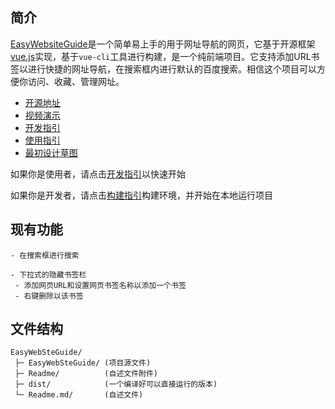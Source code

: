 ## 简介

[EasyWebsiteGuide](https://github.com/CDBxinhe/EasyWebsiteGuide)是一个简单易上手的用于网址导航的网页，它基于开源框架[vue.js](https://github.com/vuejs)实现，基于`vue-cli`工具进行构建，是一个纯前端项目。它支持添加URL书签以进行快捷的网址导航，在搜索框内进行默认的百度搜索。相信这个项目可以方便你访问、收藏、管理网址。

- [开源地址](https://github.com/CDBxinhe/EasyWebsiteGuide)
- [视频演示](https://www.bilibili.com/video/BV1Fr4y1a7DH)
- [开发指引](./Readme/Readme_开发指引.md)
- [使用指引](./Readme/Readme_使用指引.md)
- [最初设计草图](./Readme/Readme_设计草图.md)

如果你是使用者，请点击[开发指引](./Readme/Readme_使用指引.md)以快速开始

如果你是开发者，请点击[构建指引](./Readme/Readme_构建指引)构建环境，并开始在本地运行项目

## 现有功能

```
- 在搜索框进行搜索

- 下拉式的隐藏书签栏
 - 添加网页URL和设置网页书签名称以添加一个书签
 - 右键删除以该书签
```
## 文件结构

```
EasyWebSteGuide/
 ├─ EasyWebSteGuide/ (项目源文件)
 ├─ Readme/          (自述文件附件)
 ├─ dist/            (一个编译好可以直接运行的版本)
 └─ Readme.md/       (自述文件)
